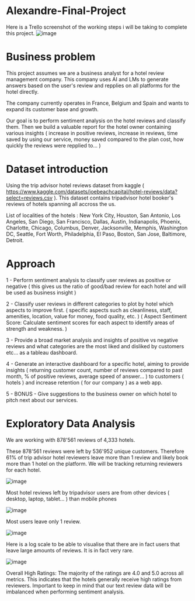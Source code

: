 # Alexandre-Final-Project
Here is a Trello screenshot of the working steps i will be taking to complete this project.
![image](https://github.com/alxndrfly/Alexandre-Final-Project/assets/135460292/2db84cb3-481c-4ffe-b18a-7d3573c663a5)


# Business problem

This project assumes we are a business analyst for a hotel review management company.
This company uses AI and LMs to generate answers based on the user's review and repplies on all platforms for the hotel directly.

The company currently operates in France, Belgium and Spain and wants to expand its customer base and growth.

Our goal is to perform sentiment analysis on the hotel reviews and classify them. Then we build a valuable report for the hotel owner containing various insights ( increase in positive reviews, increase in reviews, time saved by using our service, money saved compared to the plan cost, how quickly the reviews were repplied to... )

# Dataset introduction

Using the trip advisor hotel reviews dataset from kaggle ( https://www.kaggle.com/datasets/joebeachcapital/hotel-reviews/data?select=reviews.csv ).
This dataset contains tripadvisor hotel booker's reviews of hotels spanning all accross the us.

List of localities of the hotels : New York City, Houston, San Antonio, Los Angeles, San Diego, San Francisco, Dallas, Austin, Indianapolis, Phoenix, Charlotte, Chicago, Columbus, Denver, Jacksonville, Memphis, Washington DC, Seattle, Fort Worth, Philadelphia, El Paso, Boston, San Jose, Baltimore, Detroit.

# Approach

1 - Perform sentiment analysis to classify user reviews as positive or negative ( this gives us the ratio of good/bad review for each hotel and will be used as business insight )

2 - Classify user reviews in different categories to plot by hotel which aspects to improve first. ( specific aspects such as cleanliness, staff, amenities, location, value for money, food quality, etc. ) ( Aspect Sentiment Score: Calculate sentiment scores for each aspect to identify areas of strength and weakness. )

3 - Provide a broad market analysis and insights of positive vs negative reviews and what categories are the most liked and disliked by customers etc... as a tableau dashboard.

4 - Generate an interactive dashboard for a specific hotel, aiming to provide insights ( returning customer count, number of reviews compared to past month, % of positive reviews, average speed of answer... ) to customers ( hotels ) and increase retention ( for our company ) as a web app.

5 - BONUS - Give suggestions to the business owner on which hotel to pitch next about our services.

# Exploratory Data Analysis

We are working with 878'561 reviews of 4,333 hotels.

These 878'561 reviews were left by 536'952 unique customers. Therefore 61% of trip advisor hotel reviewers leave more than 1 review and likely book more than 1 hotel on the platform. We will be tracking returning reviewers for each hotel.


![image](https://github.com/alxndrfly/Alexandre-Final-Project/assets/135460292/5a425ae9-ba77-4baf-808a-99d5d365e952)

Most hotel reviews left by tripadvisor users are from other devices ( desktop, laptop, tablet... ) than mobile phones


![image](https://github.com/alxndrfly/Alexandre-Final-Project/assets/135460292/f6758c42-7850-4046-8d55-e9ba54cb6e84)

Most users leave only 1 review.

![image](https://github.com/alxndrfly/Alexandre-Final-Project/assets/135460292/34bd72d7-f216-4bf0-938a-a3b6c295e273)

Here is a log scale to be able to visualise that there are in fact users that leave large amounts of reviews. It is in fact very rare.

![image](https://github.com/alxndrfly/Alexandre-Final-Project/assets/135460292/85ed25dd-057f-412f-8b05-66a7d7a5aac3)

Overall High Ratings: The majority of the ratings are 4.0 and 5.0 across all metrics. This indicates that the hotels generally receive high ratings from reviewers.
Important to keep in mind that our text review data will be imbalanced when performing sentiment analysis.

